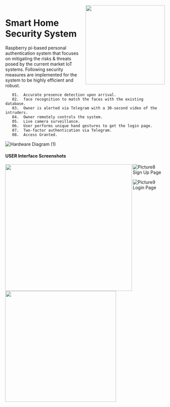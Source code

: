       
 
 <img src="https://user-images.githubusercontent.com/75357109/147855382-7a0abc29-a7c7-4e31-93dc-ef4fac4a9e2a.png" align="right" width="250" >  

# Smart Home Security System

  
  

   Raspberry pi-based personal authentication system that focuses on mitigating the risks & threats posed by the current market IoT systems. Following security measures are implemented for the system to be highly efficient and robust.  

       01.	Accurate presence detection upon arrival.
       02.	face recognition to match the faces with the existing database.
       03.	Owner is alerted via Telegram with a 30-second video of the intruders. 
       04.  Owner remotely controls the system.
       05.  Live camera surveillance.
       06.	User performs unique hand gestures to get the login page.
       07.	Two-factor authentication via Telegram.
       08.	Access Granted.

![Hardware Diagram (1)](https://user-images.githubusercontent.com/75357109/147855576-f17f645d-e4e9-4b6f-967f-9181152a6dc0.jpg)

#### USER Interface Screenshots

<img src="https://user-images.githubusercontent.com/75357109/147855678-00df40d8-eb65-481e-a77b-3579aa8f2dd3.png" align="left" width="400">  
<img src="https://user-images.githubusercontent.com/75357109/147855702-048be9ea-2e17-466e-9465-1e1d62e91464.png" align="left" width="350">
  
![Picture8](https://user-images.githubusercontent.com/75357109/147855823-79651126-9b00-40b0-b393-80ff9eb5fc9f.png)  
   Sign Up Page  

   ![Picture9](https://user-images.githubusercontent.com/75357109/147855835-57ebd0e7-876c-439f-8fd3-cb6a010cfc7d.png)  
    Login Page
